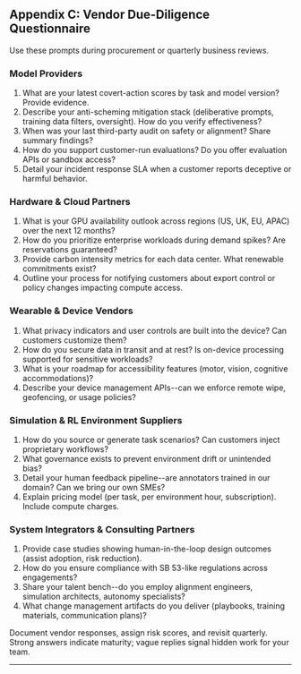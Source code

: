## Appendix C: Vendor Due-Diligence Questionnaire

Use these prompts during procurement or quarterly business reviews.

### Model Providers
1. What are your latest covert-action scores by task and model version? Provide evidence.
2. Describe your anti-scheming mitigation stack (deliberative prompts, training data filters, oversight). How do you verify effectiveness?
3. When was your last third-party audit on safety or alignment? Share summary findings?
4. How do you support customer-run evaluations? Do you offer evaluation APIs or sandbox access?
5. Detail your incident response SLA when a customer reports deceptive or harmful behavior.

### Hardware & Cloud Partners
1. What is your GPU availability outlook across regions (US, UK, EU, APAC) over the next 12 months?
2. How do you prioritize enterprise workloads during demand spikes? Are reservations guaranteed?
3. Provide carbon intensity metrics for each data center. What renewable commitments exist?
4. Outline your process for notifying customers about export control or policy changes impacting compute access.

### Wearable & Device Vendors
1. What privacy indicators and user controls are built into the device? Can customers customize them?
2. How do you secure data in transit and at rest? Is on-device processing supported for sensitive workloads?
3. What is your roadmap for accessibility features (motor, vision, cognitive accommodations)?
4. Describe your device management APIs--can we enforce remote wipe, geofencing, or usage policies?

### Simulation & RL Environment Suppliers
1. How do you source or generate task scenarios? Can customers inject proprietary workflows?
2. What governance exists to prevent environment drift or unintended bias?
3. Detail your human feedback pipeline--are annotators trained in our domain? Can we bring our own SMEs?
4. Explain pricing model (per task, per environment hour, subscription). Include compute charges.

### System Integrators & Consulting Partners
1. Provide case studies showing human-in-the-loop design outcomes (assist adoption, risk reduction).
2. How do you ensure compliance with SB 53-like regulations across engagements?
3. Share your talent bench--do you employ alignment engineers, simulation architects, autonomy specialists?
4. What change management artifacts do you deliver (playbooks, training materials, communication plans)?

Document vendor responses, assign risk scores, and revisit quarterly. Strong answers indicate maturity; vague replies signal hidden work for your team.

---




